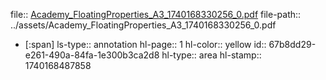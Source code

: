 file:: [Academy_FloatingProperties_A3_1740168330256_0.pdf](../assets/Academy_FloatingProperties_A3_1740168330256_0.pdf)
file-path:: ../assets/Academy_FloatingProperties_A3_1740168330256_0.pdf

- [:span]
  ls-type:: annotation
  hl-page:: 1
  hl-color:: yellow
  id:: 67b8dd29-e261-490a-84fa-1e300b3ca2d8
  hl-type:: area
  hl-stamp:: 1740168487858